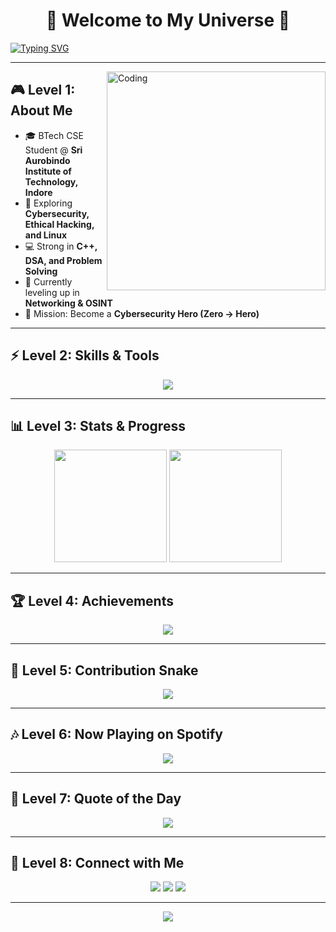 <!-- Profile Header -->
<h1 align="center">
  🌌 Welcome to My Universe 🌌  
</h1>

[![Typing SVG](https://readme-typing-svg.herokuapp.com?size=26&color=FF00FF&center=true&vCenter=true&width=700&lines=Hi+There!+I'm+Anil+Yadav;Aspiring+Cybersecurity+Expert;Full+Stack+Learner;Passionate+about+Linux+%7C+DSA+%7C+Hacking;Leveling+Up+Everyday+🚀)](https://git.io/typing-svg)

---
<img align="right" alt="Coding" width="350" src="https://media.giphy.com/media/qgQUggAC3Pfv687qPC/giphy.gif">

## 🎮 Level 1: About Me
- 🎓 BTech CSE Student @ **Sri Aurobindo Institute of Technology, Indore**  
- 🔐 Exploring **Cybersecurity, Ethical Hacking, and Linux**  
- 💻 Strong in **C++, DSA, and Problem Solving**  
- 🌱 Currently leveling up in **Networking & OSINT**  
- 🎯 Mission: Become a **Cybersecurity Hero (Zero → Hero)**  

---

## ⚡ Level 2: Skills & Tools  
<p align="center">
  <img src="https://skillicons.dev/icons?i=cpp,linux,git,github,vscode,python,bash" />
</p>

---

## 📊 Level 3: Stats & Progress  
<p align="center">
  <img src="https://github-readme-stats.vercel.app/api?username=AnilYadav17&show_icons=true&theme=tokyonight" height="180px"/>
  <img src="https://github-readme-streak-stats.herokuapp.com/?user=AnilYadav17&theme=tokyonight" height="180px"/>
</p>

---

## 🏆 Level 4: Achievements  
<p align="center">
  <img src="https://github-profile-trophy.vercel.app/?username=AnilYadav17&theme=radical&no-frame=true&row=1&column=7" />
</p>

---

## 🐍 Level 5: Contribution Snake  
<p align="center">
  <img src="https://github.com/AnilYadav17/AnilYadav17/blob/output/github-contribution-grid-snake.svg" />
</p>

---

## 🎶 Level 6: Now Playing on Spotify  
<p align="center">
  <img src="https://spotify-github-profile.vercel.app/api/view?uid=31wjxgxxs6jssfx3dk8x1zzvnyse&cover_image=true&theme=default&show_offline=false&background_color=121212&interchange=false" />
</p>

---

## 📖 Level 7: Quote of the Day  
<p align="center">
  <img src="https://quotes-github-readme.vercel.app/api?type=horizontal&theme=tokyonight" />
</p>

---

## 🌌 Level 8: Connect with Me  
<p align="center">
  <a href="mailto:ay5741432@gmail.com"><img src="https://img.shields.io/badge/Gmail-D14836?style=for-the-badge&logo=gmail&logoColor=white"/></a>
  <a href="https://www.linkedin.com/in/anilyadav17/"><img src="https://img.shields.io/badge/LinkedIn-0077B5?style=for-the-badge&logo=linkedin&logoColor=white"/></a>
  <a href="https://www.instagram.com/__anilyadav17/"><img src="https://img.shields.io/badge/Instagram-E4405F?style=for-the-badge&logo=instagram&logoColor=white"/></a>
</p>

---

<p align="center">
  <img src="https://komarev.com/ghpvc/?username=AnilYadav17&label=Profile%20Views&color=FF1493&style=for-the-badge" />
</p>
